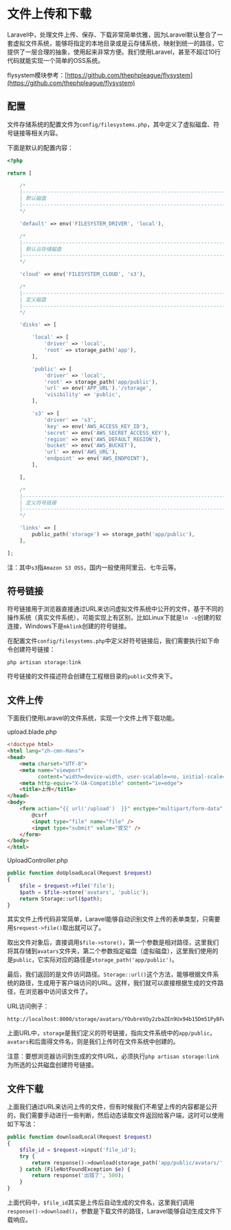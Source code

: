 # 文件上传和下载

Laravel中，处理文件上传、保存、下载非常简单优雅，因为Laravel默认整合了一套虚拟文件系统，能够将指定的本地目录或是云存储系统，映射到统一的路径，它提供了一层合理的抽象，使用起来非常方便。我们使用Laravel，甚至不超过10行代码就能实现一个简单的OSS系统。

flysystem模块参考：[https://github.com/thephpleague/flysystem](https://github.com/thephpleague/flysystem)

## 配置

文件存储系统的配置文件为`config/filesystems.php`，其中定义了虚拟磁盘、符号链接等相关内容。

下面是默认的配置内容：

```php
<?php

return [

    /*
    |--------------------------------------------------------------------------
    | 默认磁盘
    |--------------------------------------------------------------------------
    */

    'default' => env('FILESYSTEM_DRIVER', 'local'),

    /*
    |--------------------------------------------------------------------------
    | 默认云存储磁盘
    |--------------------------------------------------------------------------
    */

    'cloud' => env('FILESYSTEM_CLOUD', 's3'),

    /*
    |--------------------------------------------------------------------------
    | 定义磁盘
    |--------------------------------------------------------------------------
    */

    'disks' => [

        'local' => [
            'driver' => 'local',
            'root' => storage_path('app'),
        ],

        'public' => [
            'driver' => 'local',
            'root' => storage_path('app/public'),
            'url' => env('APP_URL').'/storage',
            'visibility' => 'public',
        ],

        's3' => [
            'driver' => 's3',
            'key' => env('AWS_ACCESS_KEY_ID'),
            'secret' => env('AWS_SECRET_ACCESS_KEY'),
            'region' => env('AWS_DEFAULT_REGION'),
            'bucket' => env('AWS_BUCKET'),
            'url' => env('AWS_URL'),
            'endpoint' => env('AWS_ENDPOINT'),
        ],

    ],

    /*
    |--------------------------------------------------------------------------
    | 定义符号链接
    |--------------------------------------------------------------------------
    */

    'links' => [
        public_path('storage') => storage_path('app/public'),
    ],

];
```

注：其中`s3`指`Amazon S3 OSS`，国内一般使用阿里云、七牛云等。

## 符号链接

符号链接用于浏览器直接通过URL来访问虚拟文件系统中公开的文件，基于不同的操作系统（真实文件系统），可能实现上有区别，比如Linux下就是`ln -s`创建的软连接，Windows下是`mklink`创建的符号链接。

在配置文件`config/filesystems.php`中定义好符号链接后，我们需要执行如下命令创建符号链接：

```
php artisan storage:link
```

符号链接的文件描述符会创建在工程根目录的`public`文件夹下。

## 文件上传

下面我们使用Laravel的文件系统，实现一个文件上传下载功能。

upload.blade.php
```html
<!doctype html>
<html lang="zh-cmn-Hans">
<head>
    <meta charset="UTF-8">
    <meta name="viewport"
          content="width=device-width, user-scalable=no, initial-scale=1.0, maximum-scale=1.0, minimum-scale=1.0">
    <meta http-equiv="X-UA-Compatible" content="ie=edge">
    <title>上传</title>
</head>
<body>
    <form action="{{ url('/upload')  }}" enctype="multipart/form-data" method="post">
        @csrf
        <input type="file" name="file" />
        <input type="submit" value="提交" />
    </form>
</body>
</html>
```

UploadController.php
```php
public function doUploadLocal(Request $request)
{
    $file = $request->file('file');
    $path = $file->store('avatars', 'public');
    return Storage::url($path);
}
```

其实文件上传代码非常简单，Laravel能够自动识别文件上传的表单类型，只需要用`$request->file()`取出就可以了。

取出文件对象后，直接调用`$file->store()`，第一个参数是相对路径，这里我们将其存储到`avatars`文件夹，第二个参数指定磁盘（虚拟磁盘），这里我们使用的是`public`，它实际对应的路径是`storage_path('app/public')`。

最后，我们返回的是文件访问路径。`Storage::url()`这个方法，能够根据文件系统的路径，生成用于客户端访问的URL。这样，我们就可以直接根据生成的文件路径，在浏览器中访问该文件了。

URL访问例子：
```
http://localhost:8000/storage/avatars/YOubreVOy2zbaZEn9Ux94b15Dm51PyBFwrRWVl6g.jpeg
```

上面URL中，`storage`是我们定义的符号链接，指向文件系统中的`app/public`，`avatars`和后面得文件名，则是我们上传时在文件系统中创建的。

注意：要想浏览器访问到生成的文件URL，必须执行`php artisan storage:link`为所选的公共磁盘创建符号链接。

## 文件下载

上面我们通过URL来访问上传的文件，但有时候我们不希望上传的内容都是公开的，我们需要手动进行一些判断，然后动态读取文件返回给客户端，这时可以使用如下写法：

```php
public function downloadLocal(Request $request)
{
    $file_id = $request->input('file_id');
    try {
        return response()->download(storage_path('app/public/avatars/' . $file_id));
    } catch (FileNotFoundException $e) {
        return response('出错了', 500);
    }
}
```

上面代码中，`$file_id`其实是上传后自动生成的文件名，这里我们调用`response()->download()`，参数是下载文件的路径，Laravel能够自动生成文件下载响应。
